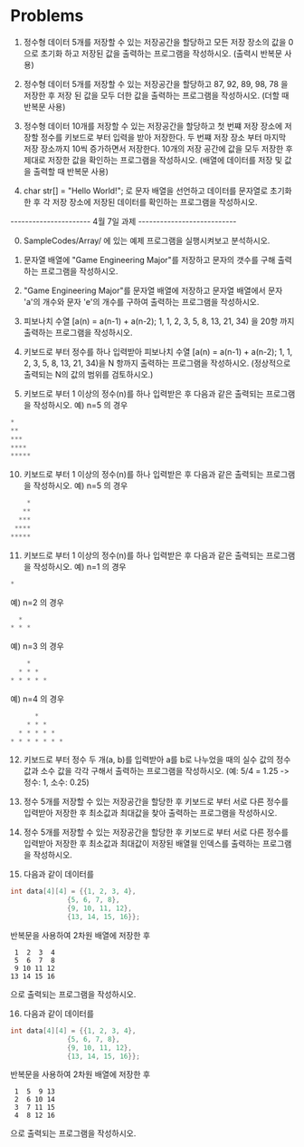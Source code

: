 # Problems



1. 정수형 데이터 5개를 저장할 수 있는 저장공간을 할당하고 모든 저장 장소의 값을 0으로 초기화 하고 저장된 값을 출력하는 프로그램을 작성하시오. (출력시 반복문 사용)

2. 정수형 데이터 5개를 저장할 수 있는 저장공간을 할당하고 87, 92, 89, 98, 78 을 저장한 후 저장 된 값을 모두 더한 값을 출력하는 프로그램을 작성하시오. (더할 때 반복문 사용)

3. 정수형 데이터 10개를 저장할 수 있는 저장공간을 할당하고 첫 번쨰 저장 장소에 저장할 정수를 키보드로 부터 입력을 받아 저장한다. 
   두 번쨰 저장 장소 부터 마지막 저장 장소까지 10씩 증가하면서 저장한다. 10개의 저장 공간에 값을 모두 저장한 후 
   제대로 저장한 값을 확인하는 프로그램을 작성하시오. (배열에 데이터를 저장 및 값을 출력할 때 반복문 사용)
   
4. char str[] = "Hello World!"; 로 문자 배열을 선언하고 데이터를 문자열로 초기화한 후 각 저장 장소에 저장된 데이터를 확인하는 프로그램을 작성하시오.

---------------------- 4월 7일 과제 ---------------------------

0. SampleCodes/Array/ 에 있는 예제 프로그램을 실행시켜보고 분석하시오.

5. 문자열 배열에 "Game Engineering Major"를 저장하고 문자의 갯수를 구해 출력하는 프로그램을 작성하시오.

6. "Game Engineering Major"를 문자열 배열에 저장하고 문자열 배열에서 문자 'a'의 개수와 문자 'e'의 개수를 구하여 출력하는 프로그램을 작성하시오. 

7. 피보나치 수열 [a(n) = a(n-1) + a(n-2); 1, 1, 2, 3, 5, 8, 13, 21, 34) 을 20항 까지 출력하는 프로그램을 작성하시오.

8. 키보드로 부터 정수를 하나 입력받아 피보나치 수열 [a(n) = a(n-1) + a(n-2); 1, 1, 2, 3, 5, 8, 13, 21, 34)을 N 항까지 출력하는 프로그램을 작성하시오. (정상적으로 출력되는 N의 값의 범위를 검토하시오.)

9. 키보드로 부터 1 이상의 정수(n)를 하나 입력받은 후 다음과 같은 출력되는 프로그램을 작성하시오. 
예) n=5 의 경우 
```c++
*
**
***
****
*****
```

10. 키보드로 부터 1 이상의 정수(n)를 하나 입력받은 후 다음과 같은 출력되는 프로그램을 작성하시오. 
예) n=5 의 경우 
```c++
    *
   **
  ***
 ****
*****
```

11. 키보드로 부터 1 이상의 정수(n)를 하나 입력받은 후 다음과 같은 출력되는 프로그램을 작성하시오. 
예) n=1 의 경우
```c++
*
```
예) n=2 의 경우
```c++
  *
* * *
```
예) n=3 의 경우
```c++
    *
  * * * 
* * * * *
```
예) n=4 의 경우
```c++
      *
    * * * 
  * * * * *
* * * * * * *
```
12. 키보드로 부터 정수 두 개(a, b)를 입력받아 a를 b로 나누었을 때의 실수 값의 정수 값과 소수 값을 각각 구해서 출력하는 프로그램을 작성하시오. (예: 5/4 = 1.25 -> 정수: 1, 소수: 0.25)

13. 정수 5개를 저장할 수 있는 저장공간을 할당한 후 키보드로 부터 서로 다른 정수를 입력받아 저장한 후 최소값과 최대값을 찾아 출력하는 프로그램을 작성하시오. 

14. 정수 5개를 저장할 수 있는 저장공간을 할당한 후 키보드로 부터 서로 다른 정수를 입력받아 저장한 후 최소값과 최대값이 저장된 배열읠 인덱스를 출력하는 프로그램을 작성하시오. 

15. 다음과 같이 데이터를 
```c++
int data[4][4] = {{1, 2, 3, 4}, 
			  {5, 6, 7, 8},
			  {9, 10, 11, 12},
			  {13, 14, 15, 16}};
```
반복문을 사용하여 2차원 배열에 저장한 후 
```
 1  2  3  4
 5  6  7  8   
 9 10 11 12
13 14 15 16
```
으로 출력되는 프로그램을 작성하시오. 

16. 다음과 같이 데이터를 
```c++
int data[4][4] = {{1, 2, 3, 4}, 
			  {5, 6, 7, 8},
			  {9, 10, 11, 12},
			  {13, 14, 15, 16}};
```
반복문을 사용하여 2차원 배열에 저장한 후 
```
 1  5  9 13
 2  6 10 14   
 3  7 11 15
 4  8 12 16
```
으로 출력되는 프로그램을 작성하시오.

